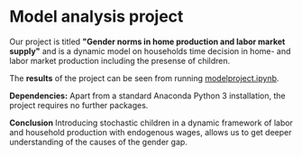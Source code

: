 # Model analysis project

Our project is titled **"Gender norms in home production and labor market supply"** and is a dynamic model on households time decision in home- and labor market production including the presense of children.

The **results** of the project can be seen from running [modelproject.ipynb](modelproject.ipynb).

**Dependencies:** Apart from a standard Anaconda Python 3 installation, the project requires no further packages.

**Conclusion**
Introducing stochastic children in a dynamic framework of labor and household production with endogenous wages, allows us to get deeper understanding of the causes of the gender gap. 